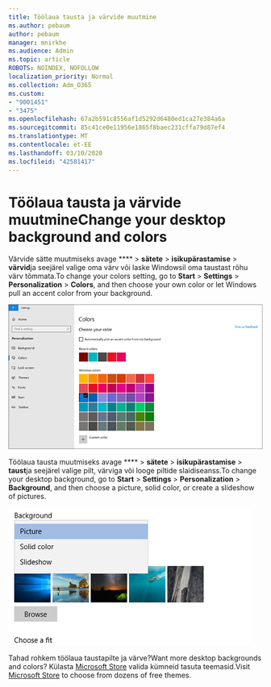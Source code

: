 ```yaml
---
title: Töölaua tausta ja värvide muutmine
ms.author: pebaum
author: pebaum
manager: mnirkhe
ms.audience: Admin
ms.topic: article
ROBOTS: NOINDEX, NOFOLLOW
localization_priority: Normal
ms.collection: Adm_O365
ms.custom:
- "9001451"
- "3475"
ms.openlocfilehash: 67a2b591c8556af1d5292d6480ed1ca27e384a6a
ms.sourcegitcommit: 85c41ce0e11956e1865f8baec231cffa79d87ef4
ms.translationtype: MT
ms.contentlocale: et-EE
ms.lasthandoff: 03/10/2020
ms.locfileid: "42581417"
---
```

# <a name="change-your-desktop-background-and-colors"></a><span data-ttu-id="c802c-102">Töölaua tausta ja värvide muutmine</span><span class="sxs-lookup"><span data-stu-id="c802c-102">Change your desktop background and colors</span></span>

<span data-ttu-id="c802c-103">Värvide sätte muutmiseks avage \*\*\*\* > **sätete** > **isikupärastamise** > **värvid**ja seejärel valige oma värv või laske Windowsil oma taustast rõhu värv tõmmata.</span><span class="sxs-lookup"><span data-stu-id="c802c-103">To change your colors setting, go to **Start** > **Settings** > **Personalization** > **Colors**, and then choose your own color or let Windows pull an accent color from your background.</span></span>

![Isikupärastage oma värve Windowsis.](media/windows-personalization-colors.png)

<span data-ttu-id="c802c-105">Töölaua tausta muutmiseks avage \*\*\*\* > **sätete** > **isikupärastamise** > **taust**ja seejärel valige pilt, värviga või looge piltide slaidiseanss.</span><span class="sxs-lookup"><span data-stu-id="c802c-105">To change your desktop background, go to **Start** > **Settings** > **Personalization** > **Background**, and then choose a picture, solid color, or create a slideshow of pictures.</span></span> 

![Muutke Windowsi töölaua tausta.](media/windows-desktop-background.png)

<span data-ttu-id="c802c-107">Tahad rohkem töölaua taustapilte ja värve?</span><span class="sxs-lookup"><span data-stu-id="c802c-107">Want more desktop backgrounds and colors?</span></span> <span data-ttu-id="c802c-108">Külasta [Microsoft Store](https://www.microsoft.com/store/collections/windowsthemes) valida kümneid tasuta teemasid.</span><span class="sxs-lookup"><span data-stu-id="c802c-108">Visit [Microsoft Store](https://www.microsoft.com/store/collections/windowsthemes) to choose from dozens of free themes.</span></span>
